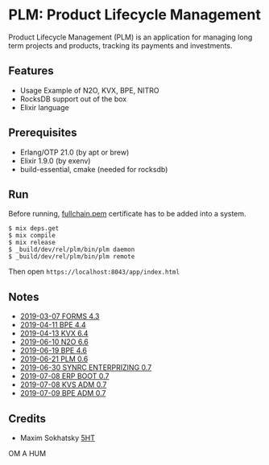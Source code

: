 PLM: Product Lifecycle Management
=================================

Product Lifecycle Management (PLM) is an application for
managing long term projects and products, tracking its
payments and investments.


Features
--------

* Usage Example of N2O, KVX, BPE, NITRO
* RocksDB support out of the box
* Elixir language

Prerequisites
-------------

* Erlang/OTP 21.0 (by apt or brew)
* Elixir 1.9.0 (by exenv)
* build-essential, cmake (needed for rocksdb)

Run
---

Before running, [fullchain.pem](./priv/ssl/fullchain.pem) certificate has to be added into a system.

```
$ mix deps.get
$ mix compile
$ mix release
$ _build/dev/rel/plm/bin/plm daemon
$ _build/dev/rel/plm/bin/plm remote
```

Then open `https://localhost:8043/app/index.html`

Notes
-----

* [2019-03-07 FORMS 4.3](https://tonpa.guru/stream/2019/2019-03-07%20Новая%20версия%20FORMS.htm)
* [2019-04-11 BPE 4.4](https://tonpa.guru/stream/2019/2019-04-11%20Новая%20версия%20BPE.htm)
* [2019-04-13 KVX 6.4](https://tonpa.guru/stream/2019/2019-04-13%20Новая%20версия%20KVX.htm)
* [2019-06-10 N2O 6.6](https://tonpa.guru/stream/2019/2019-06-10%20N2O%20MIX.htm)
* [2019-06-19 BPE 4.6](https://tonpa.guru/stream/2019/2019-06-19%20BPE%20MIX.htm)
* [2019-06-21 PLM 0.6](https://tonpa.guru/stream/2019/2019-06-21%20Новые%20версии%20BUD%20и%20BANK.htm)
* [2019-06-30 SYNRC ENTERPRIZING 0.7](https://tonpa.guru/stream/2019/2019-06-30%20DEPOT.htm)
* [2019-07-08 ERP BOOT 0.7](https://tonpa.guru/stream/2019/2019-07-08%20ERP%20BOOT.htm)
* [2019-07-08 KVS ADM 0.7](https://tonpa.guru/stream/2019/2019-07-08%20KVS%20ADM.htm)
* [2019-07-09 BPE ADM 0.7](https://tonpa.guru/stream/2019/2019-07-09%20BPE%20ADM.htm)

Credits
-------

* Maxim Sokhatsky [5HT](https://github.com/5HT)

OM A HUM
